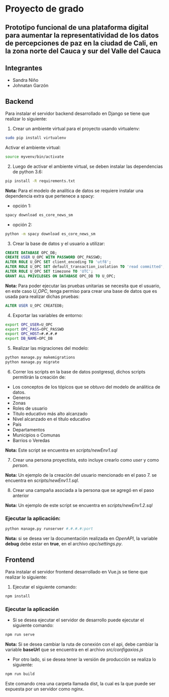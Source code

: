 # Proyecto de grado
## Prototipo funcional de una plataforma digital para aumentar la representatividad de los datos de percepciones de paz en la ciudad de Cali, en la zona norte del Cauca y sur del Valle del Cauca 

## Integrantes
- Sandra Niño
- Johnatan Garzón

## Backend

Para instalar el servidor backend desarrollado en Django se tiene que realizar lo siguiente:

1. Crear un ambiente virtual para el proyecto usando virtualenv:

```bash
sudo pip install virtualenv
```

Activar el ambiente virtual:

```bash
source myvenv/bin/activate
```

2. Luego de activar el ambiente virtual, se deben instalar las dependencias de python 3.6:
```bash
pip install -R requirements.txt
```

**Nota:** Para el modelo de analítica de datos se requiere instalar una dependencia extra que pertenece a spacy:
- opción 1:
 ```bash 
 spacy download es_core_news_sm
 ```
- opción 2: 

```bash
python -m spacy download es_core_news_sm
```

3. Crear la base de datos y el usuario a utilizar:

```SQL
CREATE DATABASE OPC_DB;
CREATE USER U_OPC WITH PASSWORD OPC_PASSWD;
ALTER ROLE U_OPC SET client_encoding TO 'utf8';
ALTER ROLE U_OPC SET default_transaction_isolation TO 'read committed';
ALTER ROLE U_OPC SET timezone TO 'UTC';
GRANT ALL PRIVILEGES ON DATABASE OPC_DB TO U_OPC;
```

**Nota:** Para poder ejecutar las pruebas unitarias se necesita que el usuario, en este caso *U_OPC*, tenga permiso para crear una base de datos que es usada para realizar dichas pruebas:
```SQL
ALTER USER U_OPC CREATEDB;
```

4. Exportar las variables de entorno:
```bash
export OPC_USER=U_OPC
export OPC_PASS=OPC_PASSWD
export OPC_HOST=#.#.#.#
export DB_NAME=OPC_DB
```

5. Realizar las migraciones del modelo:
```bash
python manage.py makemigrations
python manage.py migrate
```

6. Correr los scripts en la base de datos postgresql, dichos scripts permitirán la creación de:
- Los conceptos de los tópicos que se obtuvo del modelo de análitica de datos.
- Generos
- Zonas
- Roles de usuario
- Titulo educativo más alto alcanzado
- Nivel alcanzado en el título educativo
- País
- Departamentos
- Municipios o Comunas
- Barrios o Veredas

**Nota:** Este script se encuentra en *scripts/newEnv1.sql*

7. Crear una persona proyectista, esto incluye crearlo como *user* y como *person*.

**Nota:** Un ejemplo de la creación del usuario mencionado en el paso 7. se encuentra en *scripts/newEnv1.1.sql*.


8. Crear una campaña asociada a la persona que se agregó en el paso anterior

**Nota:** Un ejemplo de este script se encuentra en *scripts/newEnv1.2.sql*




### Ejecutar la aplicación:

```bash
python manage.py runserver #.#.#.#:port
```
**Nota:** si se desea ver la documentación realizada en *OpenAPI*, la variable **debug** debe estar en **true**, en el archivo *opc/settings.py*.

## Frontend

Para instalar el servidor frontend desarrollado en Vue.js se tiene que realizar lo siguiente:

1. Ejecutar el siguiente comando:
```bash
npm install
```
### Ejecutar la aplicación
- Si se desea ejecutar el servidor de desarrollo puede ejecutar el siguiente comando:
```bash
npm run serve
```

**Nota:** Si se desea cambiar la ruta de conexión con el api, debe cambiar la variable **baseUrl** que se encuentra en el archivo *src/configaxios.js*

- Por otro lado, si se desea tener la versión de producción se realiza lo siguiente:
```bash
npm run build
```
Este comando crea una carpeta llamada dist, la cual es la que puede ser expuesta por un servidor como nginx.




